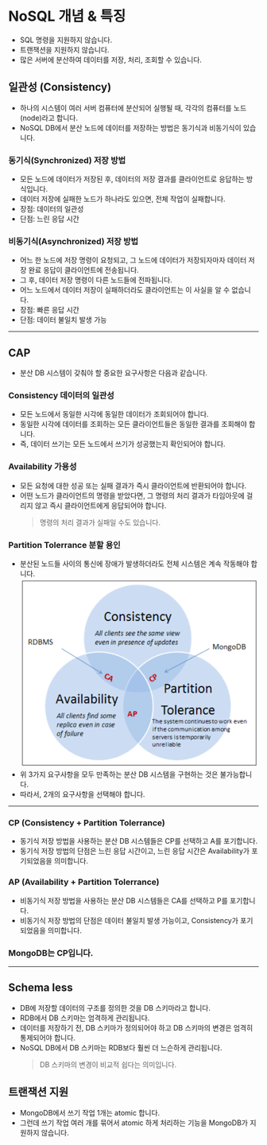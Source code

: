 # NoSQL 개념 & 특징
* SQL 명령을 지원하지 않습니다.
* 트랜잭션을 지원하지 않습니다.
* 많은 서버에 분산하여 데이터를 저장, 처리, 조회할 수 있습니다.

## 일관성 (Consistency)
* 하나의 시스템이 여러 서버 컴퓨터에 분산되어 실행될 때, 각각의 컴퓨터를 노드(node)라고 합니다.
* NoSQL DB에서 분산 노드에 데이터를 저장하는 방법은 동기식과 비동기식이 있습니다.

### 동기식(Synchronized) 저장 방법
* 모든 노드에 데이터가 저장된 후, 데이터의 저장 결과를 클라이언트로 응답하는 방식입니다.
* 데이터 저장에 실패한 노드가 하나라도 있으면, 전체 작업이 실패합니다.
* 장점: 데이터의 일관성
* 단점: 느린 응답 시간

### 비동기식(Asynchronized) 저장 방법
* 어느 한 노드에 저장 명령이 요청되고, 그 노드에 데이터가 저장되자마자 데이터 저장 완료 응답이 클라이언트에 전송됩니다.
* 그 후, 데이터 저장 명령이 다른 노드들에 전파됩니다.
* 어느 노드에서 데이터 저장이 실패하더라도 클라이언트는 이 사실을 알 수 없습니다.
* 장점: 빠른 응답 시간
* 단점: 데이터 불일치 발생 가능

---

## CAP
* 분산 DB 시스템이 갖춰야 할 중요한 요구사항은 다음과 같습니다.

### Consistency 데이터의 일관성
* 모든 노드에서 동일한 시각에 동일한 데이터가 조회되어야 합니다.
* 동일한 시각에 데이터를 조회하는 모든 클라이언트들은 동일한 결과를 조회해야 합니다.
* 즉, 데이터 쓰기는 모든 노드에서 쓰기가 성공했는지 확인되어야 합니다.

### Availability 가용성
* 모든 요청에 대한 성공 또는 실패 결과가 즉시 클라이언트에 반환되어야 합니다.
* 어떤 노드가 클라이언트의 명령을 받았다면, 그 명령의 처리 결과가 타임아웃에 걸리지 않고 즉시 클라이언트에게 응답되어야 합니다.
    > 명령의 처리 결과가 실패일 수도 있습니다.

### Partition Tolerrance 분할 용인
* 분산된 노드들 사이의 통신에 장애가 발생하더라도 전체 시스템은 계속 작동해야 합니다.
![CAP](./img/CAP.png)
* 위 3가지 요구사항을 모두 만족하는 분산 DB 시스템을 구현하는 것은 불가능합니다.
* 따라서, 2개의 요구사항을 선택해야 합니다.

---

### CP (Consistency + Partition Tolerrance)
* 동기식 저장 방법을 사용하는 분산 DB 시스템들은 CP를 선택하고 A를 포기합니다.
* 동기식 저장 방법의 단점은 느린 응답 시간이고, 느린 응답 시간은 Availability가 포기되었음을 의미합니다.

### AP (Availability + Partition Tolerrance)
* 비동기식 저장 방법을 사용하는 분산 DB 시스템들은 CA를 선택하고 P를 포기합니다.
* 비동기식 저장 방법의 단점은 데이터 불일치 발생 가능이고, Consistency가 포기되었음을 의미합니다.

### MongoDB는 CP입니다.

---

## Schema less
* DB에 저장할 데이터의 구조를 정의한 것을 DB 스키마라고 합니다.
* RDB에서 DB 스키마는 엄격하게 관리됩니다.
* 데이터를 저장하기 전, DB 스키마가 정의되어야 하고 DB 스키마의 변경은 엄격히 통제되어야 합니다.
* NoSQL DB에서 DB 스키마는 RDB보다 훨씬 더 느슨하게 관리됩니다.
    > DB 스키마의 변경이 비교적 쉽다는 의미입니다.
    
## 트랜잭션 지원
* MongoDB에서 쓰기 작업 1개는 atomic 합니다.
* 그런데 쓰기 작업 여러 개를 묶어서 atomic 하게 처리하는 기능을 MongoDB가 지원하지 않습니다.